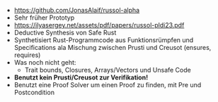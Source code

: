 - https://github.com/JonasAlaif/russol-alpha
- Sehr früher Prototyp
- https://ilyasergey.net/assets/pdf/papers/russol-pldi23.pdf
- Deductive Synthesis von Safe Rust
- Synthetisiert Rust-Programmcode aus Funktionsrümpfen und Specifications ala Mischung zwischen Prusti und Creusot (ensures, requires)
- Was noch nicht geht:
	- Trait bounds, Closures, Arrays/Vectors und Unsafe Code
- **Benutzt kein Prusti/Creusot zur Verifikation!**
- Benutzt eine Proof Solver um einen Proof zu finden, mit Pre und Postcondition